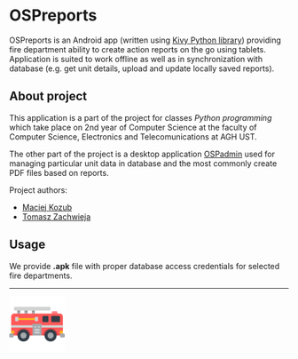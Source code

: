 # OSPreports

OSPreports is an Android app (written using [Kivy Python library](https://kivy.org/#home)) providing fire department ability to create action reports on the go using tablets. Application is suited to work offline as well as in synchronization with database (e.g. get unit details, upload and update locally saved reports).

## About project

This application is a part of the project for classes *Python programming* which take place on 2nd year of Computer Science at the faculty of Computer Science, Electronics and Telecomunications at AGH UST.

The other part of the project is a desktop application [OSPadmin](https://github.com/macko99/OSPadmin) used for managing particular unit data in database and the most commonly create PDF files based on reports.

Project authors:
- [Maciej Kozub](https://github.com/macko99)
- [Tomasz Zachwieja](https://github.com/tombush0)


## Usage

We provide **.apk** file with proper database access credentials for selected fire departments.

---
<img src="https://raw.githubusercontent.com/macko99/OSPapp/master/truck1.png" width="100">
